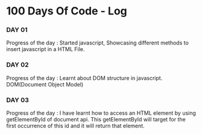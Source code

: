 # 100 Days Of Code - Log

### DAY 01
Progress of the day : Started javascript, Showcasing different methods to insert javascript in a HTML File. 

### DAY 02
Progress of the day : Learnt about DOM structure in javascript. DOM(Document Object Model)

### DAY 03
Progress of the day : I have learnt how to access an HTML element by using getElementById of document api. This getElementById will target for the first occurrence of this id and it will return that element.
